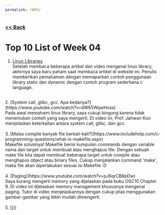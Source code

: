 ```yaml
---
permalink: /W04/
---
```

### [<< Back](../)

# Top 10 List of Week 04

1. [Linux Libraries](https://cintaprogramming.com/2018/02/14/memahami-static-dan-shared-library-di-linux/)<br>
Setelah membaca beberapa artikel dan video mengenai linux library, akhirnya saya baru paham saat membaca artikel di website ini. Penulis memberikan pemahaman dengan memaparkan contoh penggunaan library static dan dynamic dengan contoh program sederhana c language.<br>
<br>
2. [System call, glibc, gcc. Apa bedanya?](https://www.youtube.com/watch?v=dW65WqwHoss)<br>
Pada awal memahami linux library, saya cukup bingung karena tidak menemukan contoh yang saya mengerti. Di video ini, Prof. Jahwan Koo menjelaskan keterkaitan antara system call, glibc, dan gcc.<br>
<br>
3. [Malas compile banyak file berkali-kali?](https://www.includehelp.com/c-programming-questions/what-is-makefile.aspx)<br>
Makefile solusinya! Makefile berisi kumpulan commands dengan variable nama dan target untuk membuat atau menghapus file. Dengan sebuah make file kita dapat membuat beberapa target untuk compile atau menghapus object atau binary files. Cukup menjalankan command 'make', maka file akan diperlakukan sesuai isi Makefile :D<br>
<br>
4. [Paging](https://www.youtube.com/watch?v=pJ6qrCB8pDw)<br>
Saya kurang mengerti memory yang dijelaskan pada buku OSC10 Chapter 9. Di video ini dijelaskan memory management khususnya mengenai paging. Tutor di video menjelaskannya dengan cukup jelas menggunakan gambar-gambar yang lebih mudah dimengerti.<br>
<br>
5. []()<br>
